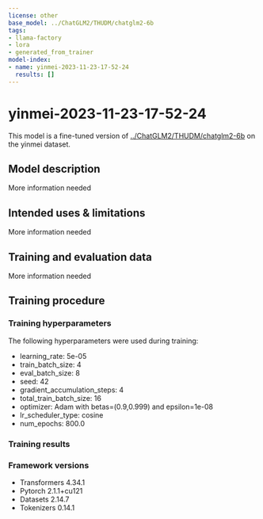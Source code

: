```yaml
---
license: other
base_model: ../ChatGLM2/THUDM/chatglm2-6b
tags:
- llama-factory
- lora
- generated_from_trainer
model-index:
- name: yinmei-2023-11-23-17-52-24
  results: []
---
```


<!-- This model card has been generated automatically according to the information the Trainer had access to. You
should probably proofread and complete it, then remove this comment. -->

# yinmei-2023-11-23-17-52-24

This model is a fine-tuned version of [../ChatGLM2/THUDM/chatglm2-6b](https://huggingface.co/../ChatGLM2/THUDM/chatglm2-6b) on the yinmei dataset.

## Model description

More information needed

## Intended uses & limitations

More information needed

## Training and evaluation data

More information needed

## Training procedure

### Training hyperparameters

The following hyperparameters were used during training:
- learning_rate: 5e-05
- train_batch_size: 4
- eval_batch_size: 8
- seed: 42
- gradient_accumulation_steps: 4
- total_train_batch_size: 16
- optimizer: Adam with betas=(0.9,0.999) and epsilon=1e-08
- lr_scheduler_type: cosine
- num_epochs: 800.0

### Training results



### Framework versions

- Transformers 4.34.1
- Pytorch 2.1.1+cu121
- Datasets 2.14.7
- Tokenizers 0.14.1
